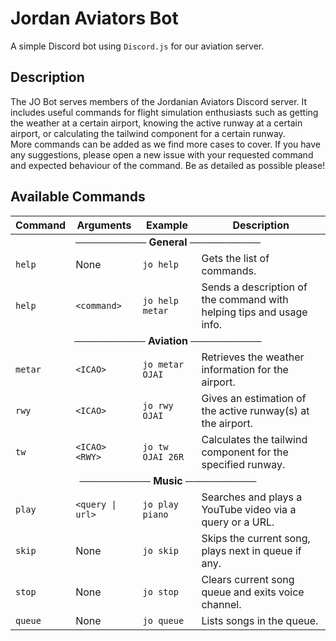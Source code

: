 # Jordan Aviators Bot

A simple Discord bot using `Discord.js` for our aviation server.

## Description

The JO Bot serves members of the Jordanian Aviators Discord server. It includes useful commands for flight simulation enthusiasts such as getting the weather at a certain airport, knowing the active runway at a certain airport, or calculating the tailwind component for a certain runway.  
More commands can be added as we find more cases to cover. If you have any suggestions, please open a new issue with your requested command and expected behaviour of the command. Be as detailed as possible please!

## Available Commands

<table>
    <thead>
        <tr>
            <th align="center">Command</th>
            <th align="center">Arguments</th>
            <th align="center">Example</th>
            <th align="center">Description</th>
        </tr>
    </thead>
    <tbody>
        <tr>
            <td align="center" colspan=4><b>────────── General ──────────</b></td>
        </tr>
        <tr>
            <td><code>help</code></td>
            <td>None</td>
            <td><code>jo help</code></td>
            <td>Gets the list of commands.</td>
        </tr>
        <tr>
            <td ><code>help</code></td>
            <td ><code>&lt;command&gt;</code></td>
            <td ><code>jo help metar</code></td>
            <td >Sends a description of the command with helping tips and usage info.</td>
        </tr>
        <tr>
            <td align="center" colspan=4><b>────────── Aviation ──────────</b></td>
        </tr>
        <tr>
            <td ><code>metar</code></td>
            <td ><code>&lt;ICAO&gt;</code></td>
            <td ><code>jo metar OJAI</code></td>
            <td >Retrieves the weather information for the airport.</td>
        </tr>
        <tr>
            <td ><code>rwy</code></td>
            <td ><code>&lt;ICAO&gt;</code></td>
            <td ><code>jo rwy OJAI</code></td>
            <td >Gives an estimation of the active runway(s) at the airport.</td>
        </tr>
        <tr>
            <td ><code>tw</code></td>
            <td ><code>&lt;ICAO&gt;</code> <code>&lt;RWY&gt;</code></td>
            <td ><code>jo tw OJAI 26R</code></td>
            <td >Calculates the tailwind component for the specified runway.</td>
        </tr>
        <tr>
            <td align="center" colspan=4><b>────────── Music ──────────</b></td>
        </tr>
        <tr>
            <td ><code>play</code></td>
            <td ><code>&lt;query | url&gt;</code></td>
            <td ><code>jo play piano</code></td>
            <td>Searches and plays a YouTube video via a query or a URL.</td>
        </tr>
        <tr>
            <td ><code>skip</code></td>
            <td >None</td>
            <td ><code>jo skip</code></td>
            <td>Skips the current song, plays next in queue if any.</td>
        </tr>
        <tr>
            <td ><code>stop</code></td>
            <td >None</td>
            <td ><code>jo stop</code></td>
            <td>Clears current song queue and exits voice channel.</td>
        </tr>
        <tr>
            <td ><code>queue</code></td>
            <td >None</td>
            <td ><code>jo queue</code></td>
            <td>Lists songs in the queue.</td>
        </tr>
    </tbody>
</table>

